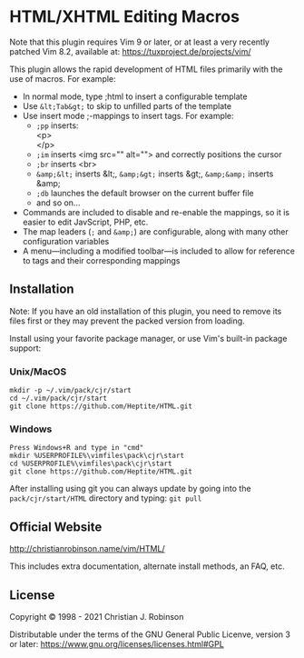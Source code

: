 # HTML/XHTML Editing Macros

Note that this plugin requires Vim 9 or later, or at least a very recently
patched Vim 8.2, available at: <https://tuxproject.de/projects/vim/>

This plugin allows the rapid development of HTML files primarily with the use
of macros. For example:

* In normal mode, type ;html to insert a configurable template
* Use `&lt;Tab&gt;` to skip to unfilled parts of the template
* Use insert mode ;-mappings to insert tags. For example:
    * `;pp` inserts:  
      &lt;p&gt;  
      &lt;/p&gt;
    * `;im` inserts &lt;img src="" alt=""&gt; and correctly positions the cursor
    * `;br` inserts &lt;br&gt;
    * `&amp;&lt;` inserts &amp;lt;, `&amp;&gt;` inserts &amp;gt;, `&amp;&amp;` inserts &amp;amp;
    * `;db` launches the default browser on the current buffer file
    * and so on...
* Commands are included to disable and re-enable the mappings, so it is easier
  to edit JavScript, PHP, etc.
* The map leaders (`;` and `&amp;`) are configurable, along with many other
  configuration variables
* A menu―including a modified toolbar―is included to allow for reference to
  tags and their corresponding mappings

## Installation

Note: If you have an old installation of this plugin, you need to remove its
files first or they may prevent the packed version from loading.

Install using your favorite package manager, or use Vim's built-in package
support:

### Unix/MacOS

    mkdir -p ~/.vim/pack/cjr/start
    cd ~/.vim/pack/cjr/start
    git clone https://github.com/Heptite/HTML.git

### Windows

    Press Windows+R and type in "cmd"
    mkdir %USERPROFILE%\vimfiles\pack\cjr\start
    cd %USERPROFILE%\vimfiles\pack\cjr\start
    git clone https://github.com/Heptite/HTML.git

After installing using git you can always update by going into the
`pack/cjr/start/HTML` directory and typing: `git pull`

## Official Website

<http://christianrobinson.name/vim/HTML/>

This includes extra documentation, alternate install methods, an FAQ, etc.

## License

Copyright © 1998 - 2021 Christian J. Robinson

Distributable under the terms of the GNU General Public Licenve, version 3 or
later:  <https://www.gnu.org/licenses/licenses.html#GPL>

